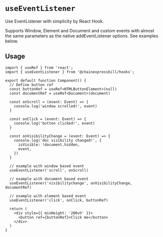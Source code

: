 # `useEventListener`

Use EventListener with simplicity by React Hook.

Supports Window, Element and Document and custom events with almost the same parameters as the native addEventListener options. See examples below.

## Usage

```tsx
import { useRef } from 'react';
import { useEventListener } from '@chainexpressbill/hooks';

export default function Component() {
  // Define button ref
  const buttonRef = useRef<HTMLButtonElement>(null)
  const documentRef = useRef<Document>(document)

  const onScroll = (event: Event) => {
    console.log('window scrolled!', event)
  }

  const onClick = (event: Event) => {
    console.log('button clicked!', event)
  }

  const onVisibilityChange = (event: Event) => {
    console.log('doc visibility changed!', {
      isVisible: !document.hidden,
      event,
    })
  }

  // example with window based event
  useEventListener('scroll', onScroll)

  // example with document based event
  useEventListener('visibilitychange', onVisibilityChange, documentRef)

  // example with element based event
  useEventListener('click', onClick, buttonRef)

  return (
    <div style={{ minHeight: '200vh' }}>
      <button ref={buttonRef}>Click me</button>
    </div>
  )
}
```
